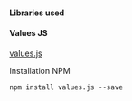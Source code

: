 #### Libraries used

#### Values JS

[values.js](https://github.com/noeldelgado/values.js)

Installation
NPM
```
npm install values.js --save
```
